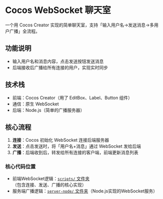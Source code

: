 # Cocos WebSocket 聊天室  
一个用 Cocos Creator 实现的简单聊天室，支持「输入用户名→发送消息→多用户广播」全流程。  

## 功能说明  
- 输入用户名和消息内容，点击发送按钮发送消息  
- 后端接收后广播给所有连接的用户，实现实时同步  

## 技术栈  
- 前端：Cocos Creator（用了 EditBox、Label、Button 组件）  
- 通信：原生 WebSocket  
- 后端：Node.js（简单的广播服务器）  

## 核心流程  
1. **连接**：Cocos 初始化 WebSocket 连接后端服务器  
2. **发送**：点击发送时，将「用户名+消息」通过 WebSocket 发给后端  
3. **广播**：后端收到后，转发给所有连接的客户端，前端更新消息列表  

### 核心代码位置
- 前端WebSocket逻辑：[`scripts/` 文件夹](https://github.com/haiyejunjietang/cocos-websocket-chat/blob/main/scripts/ChatManager.ts)（包含连接、发送、广播的核心实现）  
- 服务端广播逻辑：[`server-node/` 文件夹](https://github.com/haiyejunjietang/cocos-websocket-chat/blob/main/server-node/server.js)（Node.js实现的WebSocket服务）  

